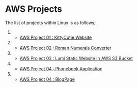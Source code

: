 # AWS Projects

The list of projects within Linux is as follows;

1. - [AWS Project 01 : KittyCutie Website](./AWS-Projects/AWS-Project-01-KittyCutie-website/README.md)

2. - [AWS Project 02 : Roman Numerals Converter](./AWS-Projects/AWS-Project-02-Roman-Numerals-Converter/README.md)

3. - [AWS Project 03 : Lumi Static Website in AWS S3 Bucket](./AWS-Projects/AWS-Project-03-Lumi-Static-Website-in-AWS-S3-Bucket/README.md)

4. - [AWS Project 04 : Phonebook Application](./AWS-Projects/AWS-Project-04-Phonebook-Application/README.md)

5. - [AWS Project 04 : BlogPage](./AWS-Projects/AWS-Project-05-BlogPage/README.md)
